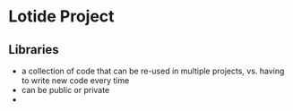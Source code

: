 # Lotide Project
## Libraries
- a collection of code that can be re-used in multiple projects, vs. having to write new code every time
- can be public or private
- 